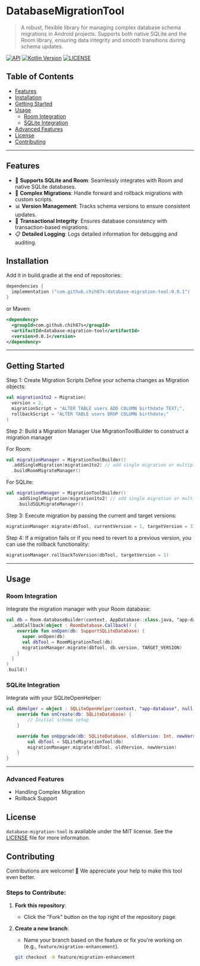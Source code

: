 # DatabaseMigrationTool

> A robust, flexible library for managing complex database schema migrations in Android projects. Supports both native SQLite and the Room library, ensuring data integrity and smooth transitions during schema updates.

[![API](https://img.shields.io/badge/API-29%2B-yellow.svg?style=flat)](https://developer.android.com/about/versions/10)
[![Kotlin Version](https://img.shields.io/badge/Kotlin-2.0.21-blue.svg)](https://kotlinlang.org)
[![LICENSE](https://img.shields.io/badge/License-MIT-blue.svg)](https://github.com/chih87s/database-migration-tool/blob/main/LICENSE)

## Table of Contents
- [Features](#features)
- [Installation](#installation)
- [Getting Started](#getting-started)
- [Usage](#usage)
  - [Room Integration](#room-integration)
  - [SQLite Integration](#sqlite-integration)
- [Advanced Features](#advanced-features)
- [License](#license)
- [Contributing](#contributing)
  
---

## Features
- 🚀 **Supports SQLite and Room**: Seamlessly integrates with Room and native SQLite databases.
- 🔄 **Complex Migrations**: Handle forward and rollback migrations with custom scripts.
- 📊 **Version Management**: Tracks schema versions to ensure consistent updates.
- 🔐 **Transactional Integrity**: Ensures database consistency with transaction-based migrations.
- 📋 **Detailed Logging**: Logs detailed information for debugging and auditing.

## Installation
Add it in build.gradle at the end of repositories:

```Kotlin DSL
dependencies {
  implementation ("com.github.chih87s:database-migration-tool:0.0.1")
}
```
or Maven:
```xml
<dependency>
  <groupId>com.github.chih87s</groupId>
  <artifactId>database-migration-tool</artifactId>
  <version>0.0.1</version>
</dependency>
```

---

## Getting Started
Step 1: Create Migration Scripts
Define your schema changes as Migration objects:
```kotlin
val migration1to2 = Migration(
  version = 2,
  migrationScript = "ALTER TABLE users ADD COLUMN birthdate TEXT;",
  rollbackScript = "ALTER TABLE users DROP COLUMN birthdate;"
)
```

Step 2: Build a Migration Manager
Use MigrationToolBuilder to construct a migration manager

For Room:
```kotlin
val migrationManager = MigrationToolBuilder()
  .addSingleMigration(migration1to2) // add single migration or multiple migrations
  .buildRoomMigrateManager()
```

For SQLite:
```kotlin
val migrationManager = MigrationToolBuilder()
    .addSingleMigration(migration1to2) // add single migration or multiple migrations
    .buildSQLMigrateManager()
```

Step 3: Execute migration by passing the current and target versions:
```kotlin
migrationManager.migrate(dbTool, currentVersion = 1, targetVersion = 3)
```

Step 4: If a migration fails or if you need to revert to a previous version, you can use the rollback functionality:
```kotlin
migrationManager.rollbackToVersion(dbTool, targetVersion = 1)
```
---

## Usage
### Room Integration
Integrate the migration manager with your Room database:
```kotlin
val db = Room.databaseBuilder(context, AppDatabase::class.java, "app-database")
  .addCallback(object : RoomDatabase.Callback() {
    override fun onOpen(db: SupportSQLiteDatabase) {
      super.onOpen(db)
      val dbTool = RoomMigrationTool(db)
      migrationManager.migrate(dbTool, db.version, TARGET_VERSION)
    }
  }
)
.build()
```

### SQLite Integration
Integrate with your SQLiteOpenHelper:
```kotlin
val dbHelper = object : SQLiteOpenHelper(context, "app-database", null, 2) {
    override fun onCreate(db: SQLiteDatabase) {
        // Initial schema setup
    }

    override fun onUpgrade(db: SQLiteDatabase, oldVersion: Int, newVersion: Int) {
        val dbTool = SQLiteMigrationTool(db)
        migrationManager.migrate(dbTool, oldVersion, newVersion)
    }
}
```
---

### Advanced Features
- Handling Complex Migration
- Rollback Support

## License
`database-migration-tool` is available under the MIT license. See the [LICENSE](https://github.com/chih87s/database-migration-tool/blob/main/LICENSE) file for more information.

## Contributing
Contributions are welcome! 🎉 We appreciate your help to make this tool even better.

### Steps to Contribute:

1. **Fork this repository**:
   - Click the "Fork" button on the top right of the repository page.

2. **Create a new branch**:
   - Name your branch based on the feature or fix you're working on (e.g., `feature/migration-enhancement`).

   ```bash
   git checkout -b feature/migration-enhancement

